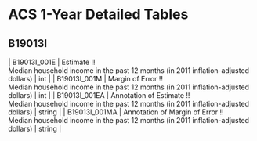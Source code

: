 # ACS 1-Year Detailed Tables

## B19013I

| B19013I_001E | Estimate !!<br>Median household income in the past 12 months (in 2011 inflation-adjusted dollars) | int |
| B19013I_001M | Margin of Error !!<br>Median household income in the past 12 months (in 2011 inflation-adjusted dollars) | int |
| B19013I_001EA | Annotation of Estimate !!<br>Median household income in the past 12 months (in 2011 inflation-adjusted dollars) | string |
| B19013I_001MA | Annotation of Margin of Error !!<br>Median household income in the past 12 months (in 2011 inflation-adjusted dollars) | string |

